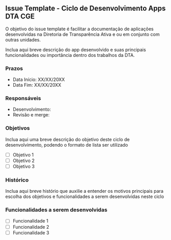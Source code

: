 ## Issue Template - Ciclo de Desenvolvimento Apps DTA CGE

O objetivo do issue template é facilitar a documentação de aplicações desenvolvidas na Diretoria de Transparência Ativa e ou em conjunto com outras unidades.

Inclua aqui breve descrição do app desenvolvido e suas principais funcionalidades ou importância dentro dos trabalhos da DTA.

### Prazos

- Data Início: XX/XX/20XX
- Data Fim: XX/XX/20XX

### Responsáveis

- Desenvolvimento:
- Revisão e merge:

### Objetivos

Inclua aqui uma breve descrição do objetivo deste ciclo de desenvolvimento, podendo o formato de lista ser utilizado

- [ ] Objetivo 1
- [ ] Objetivo 2
- [ ] Objetivo 3

### Histórico

Inclua aqui breve histório que auxilie a entender os motivos principais para escolha dos objetivos e funcionalidades a serem desenvolvidas neste ciclo 

### Funcionalidades a serem desenvolvidas

- [ ] Funcionalidade 1
- [ ] Funcionalidade 2
- [ ] Funcionalidade 3